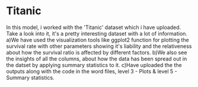# Titanic
In this model, i worked with the 'Titanic' dataset which i have uploaded. Take a look into it, it's a pretty interesting dataset with a lot of information.
  a)We have used the visualization tools like ggplot2 function for plotting the survival rate with other parameters showing it's liability and the relativeness about how the survival ratio is affected by different factors.
  b)We also see the insights of all the columns, about how the data has been spread out in the datset by applying summary statistics to it.
  c)Have uploaded the the outputs along with the code in the word files, level 3 - Plots & level 5 - Summary statistics.
